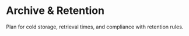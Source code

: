 # Archive & Retention

Plan for cold storage, retrieval times, and compliance with retention rules.
